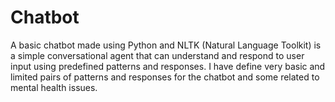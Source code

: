 # Chatbot

A basic chatbot made using Python and NLTK (Natural Language Toolkit) is a simple conversational agent that can understand and respond to user input using predefined patterns and responses.
I have define very basic and limited pairs of patterns and responses for the chatbot and some related to mental health issues.
